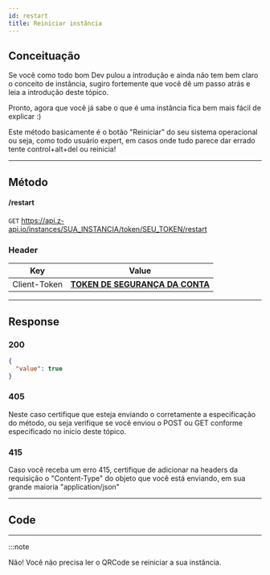 ```yaml
---
id: restart
title: Reiniciar instância
---
```


## Conceituação

Se você como todo bom Dev pulou a introdução e ainda não tem bem claro o conceito de instância, sugiro fortemente que você dê um passo atrás e leia a introdução deste tópico.

Pronto, agora que você já sabe o que é uma instância fica bem mais fácil de explicar :)

Este método basicamente é o botão "Reiniciar" do seu sistema operacional ou seja, como todo usuário expert, em casos onde tudo parece dar errado tente control+alt+del ou reinicia!

---

## Método

#### /restart

`GET` https://api.z-api.io/instances/SUA_INSTANCIA/token/SEU_TOKEN/restart

### Header

|      Key       |            Value            |
| :------------: |     :-----------------:     |
|  Client-Token  | **[TOKEN DE SEGURANÇA DA CONTA](https://developer.z-api.io/security/client-token)** |


---


## Response

### 200

```json
{
  "value": true
}
```

### 405

Neste caso certifique que esteja enviando o corretamente a especificação do método, ou seja verifique se você enviou o POST ou GET conforme especificado no inicio deste tópico.

### 415

Caso você receba um erro 415, certifique de adicionar na headers da requisição o "Content-Type" do objeto que você está enviando, em sua grande maioria "application/json"

---

## Code

---

:::note

Não! Você não precisa ler o QRCode se reiniciar a sua instância.
